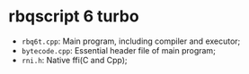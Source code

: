 # rbqscript 6 turbo

- `rbq6t.cpp`: Main program, including compiler and executor;
- `bytecode.cpp`: Essential header file of main program;
- `rni.h`: Native ffi(C and Cpp);
